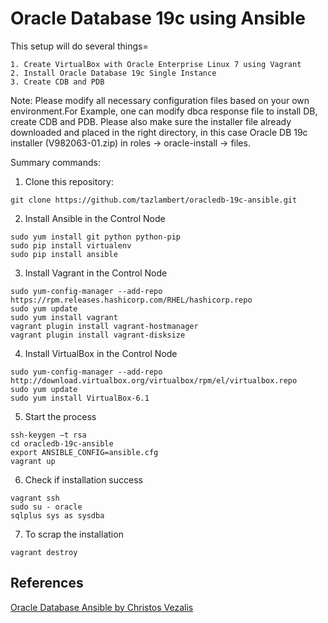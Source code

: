 # Oracle Database 19c using Ansible

This setup will do several things=
```
1. Create VirtualBox with Oracle Enterprise Linux 7 using Vagrant
2. Install Oracle Database 19c Single Instance
3. Create CDB and PDB
```
Note: Please modify all necessary configuration files based on your own environment.For Example, one can modify dbca response file to install DB, create CDB and PDB. Please also make sure the installer file already downloaded and placed in the right directory, in this case Oracle DB 19c installer (V982063-01.zip) in roles -> oracle-install -> files.

Summary commands: 

1. Clone this repository:
```
git clone https://github.com/tazlambert/oracledb-19c-ansible.git
```   
2. Install Ansible in the Control Node
```
sudo yum install git python python-pip
sudo pip install virtualenv
sudo pip install ansible
```
3. Install Vagrant in the Control Node
```
sudo yum-config-manager --add-repo https://rpm.releases.hashicorp.com/RHEL/hashicorp.repo
sudo yum update
sudo yum install vagrant
vagrant plugin install vagrant-hostmanager
vagrant plugin install vagrant-disksize
```
4. Install VirtualBox in the Control Node 
```
sudo yum-config-manager --add-repo http://download.virtualbox.org/virtualbox/rpm/el/virtualbox.repo
sudo yum update
sudo yum install VirtualBox-6.1
```
5. Start the process
```
ssh-keygen –t rsa
cd oracledb-19c-ansible
export ANSIBLE_CONFIG=ansible.cfg
vagrant up
```
6. Check if installation success
```
vagrant ssh
sudo su - oracle
sqlplus sys as sysdba
```
7. To scrap the installation
```
vagrant destroy
```


## References ##

[Oracle Database Ansible by Christos Vezalis](https://github.com/cvezalis/oracledb-ansible)
